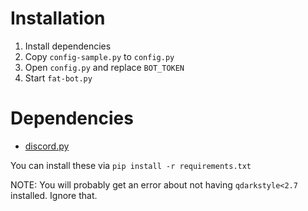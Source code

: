 # Installation
1. Install dependencies
2. Copy `config-sample.py` to `config.py`
3. Open `config.py` and replace `BOT_TOKEN`
4. Start `fat-bot.py`

# Dependencies
- [discord.py](https://github.com/Rapptz/discord.py)

You can install these via `pip install -r requirements.txt`

NOTE: You will probably get an error about not having `qdarkstyle<2.7` installed. Ignore that.
